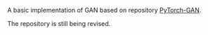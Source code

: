 A basic implementation of GAN based on repository [PyTorch-GAN](https://github.com/eriklindernoren/PyTorch-GAN).

The repository is still being revised.